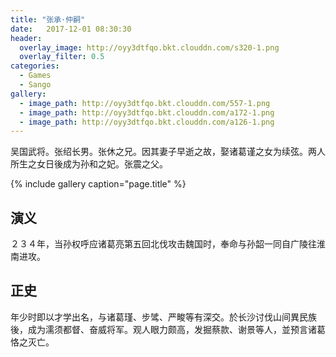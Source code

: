 ```yaml
---
title: "张承·仲嗣"
date:   2017-12-01 08:30:30
header:
  overlay_image: http://oyy3dtfqo.bkt.clouddn.com/s320-1.png
  overlay_filter: 0.5
categories:
  - Games
  - Sango
gallery:
  - image_path: http://oyy3dtfqo.bkt.clouddn.com/557-1.png
  - image_path: http://oyy3dtfqo.bkt.clouddn.com/a172-1.png
  - image_path: http://oyy3dtfqo.bkt.clouddn.com/a126-1.png
---
```


吴国武将。张绍长男。张休之兄。因其妻子早逝之故，娶诸葛谨之女为续弦。两人所生之女日後成为孙和之妃。张震之父。

{% include gallery caption="page.title" %}

## 演义

２３４年，当孙权呼应诸葛亮第五回北伐攻击魏国时，奉命与孙韶一同自广陵往淮南进攻。

## 正史

年少时即以才学出名，与诸葛瑾、步骘、严畯等有深交。於长沙讨伐山间異民族後，成为濡须都督、奋威将军。观人眼力颇高，发掘蔡款、谢景等人，並预言诸葛恪之灭亡。